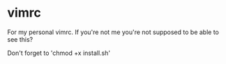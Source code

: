 # vimrc
For my personal vimrc. If you're not me you're not supposed to be able to see this?

Don't forget to 'chmod +x install.sh'
